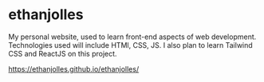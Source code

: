 # ethanjolles
My personal website, used to learn front-end aspects of web development.
Technologies used will include HTMl, CSS, JS. I also plan to learn Tailwind CSS and ReactJS on this project.

https://ethanjolles.github.io/ethanjolles/

